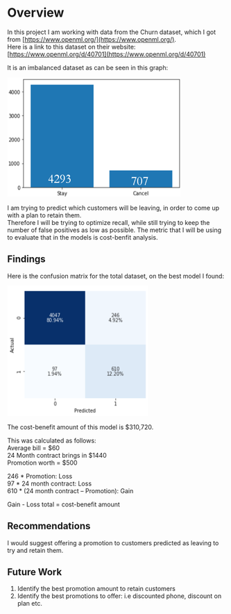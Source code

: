 # Overview  

In this project I am working with data from the Churn dataset, which I got from [https://www.openml.org/](https://www.openml.org/).  
Here is a link to this dataset on their website:[https://www.openml.org/d/40701](https://www.openml.org/d/40701)  

It is an imbalanced dataset as can be seen in this graph:  

<img src='target.png' width="400" height="275" />  

I am trying to predict which customers will be leaving, in order to come up with a plan to retain them.  
Therefore I will be trying to optimize recall, while still trying to keep the number of false positives as low as possible. The metric that I will be using to evaluate that in the models is cost-benfit analysis.
   


## Findings

Here is the confusion matrix for the total dataset, on the best model I found:  

<img src='cmtotal.png' width="325" height="300" />

The cost-benefit amount of this model is $310,720.  

This was calculated as follows:  
Average bill = $60  
24 Month contract brings in $1440  
Promotion worth = $500  
  
246 * Promotion: Loss  
97 * 24 month contract: Loss  
610 * (24 month contract – Promotion): Gain  
  
Gain - Loss total = cost-benefit amount  


## Recommendations

I would suggest offering a promotion to customers predicted as leaving to try and retain them.

## Future Work

1. Identify the best promotion amount to retain customers  
2. Identify the best promotions to offer: i.e discounted phone, discount on plan etc.

